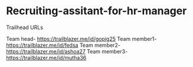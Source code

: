 # Recruiting-assitant-for-hr-manager

Trailhead URLs

Team head- https://trailblazer.me/id/gopig25
Team member1- https://trailblazer.me/id/fedsa
Team member2- https://trailblazer.me/id/ashoa27
Team member3- https://trailblazer.me/id/mutha36
